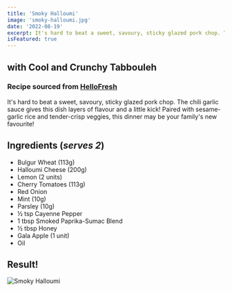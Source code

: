 ```yaml
---
title: 'Smoky Halloumi'
image: 'smoky-halloumi.jpg'
date: '2022-08-19'
excerpt: It's hard to beat a sweet, savoury, sticky glazed pork chop. The chili garlic sauce gives this dish layers of flavour and a little kick! Paired with sesame-garlic rice and tender-crisp veggies, this dinner may be your family's new favourite!
isFeatured: true
---
```


## with Cool and Crunchy Tabbouleh

### Recipe sourced from [HelloFresh](https://www.hellofresh.ca/recipes/smoky-halloumi-59f24a4305346879cc424f62)

It's hard to beat a sweet, savoury, sticky glazed pork chop. The chili garlic sauce gives this dish layers of flavour and a little kick! Paired with sesame-garlic rice and tender-crisp veggies, this dinner may be your family's new favourite!

## Ingredients (_serves 2_)

- Bulgur Wheat (113g)
- Halloumi Cheese (200g)
- Lemon (2 units)
- Cherry Tomatoes (113g)
- Red Onion
- Mint (10g)
- Parsley (10g)
- ½ tsp Cayenne Pepper
- 1 tbsp Smoked Paprika-Sumac Blend
- ½ tbsp Honey
- Gala Apple (1 unit)
- Oil

## Result!

![Smoky Halloumi](smoky-halloumi-final.jpg)
